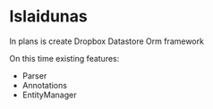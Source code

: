 Islaidunas
==========

In plans is create Dropbox Datastore Orm framework
 
On this time existing features:
 * Parser
 * Annotations
 * EntityManager
